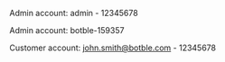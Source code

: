 Admin account: admin - 12345678

Admin account: botble-159357

Customer account: john.smith@botble.com - 12345678
